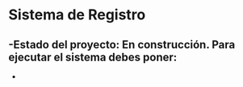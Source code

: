 <h1>Sistema de Registro </h1>

-Estado del proyecto: En construcción.
Para ejecutar el sistema debes poner:
-
-
